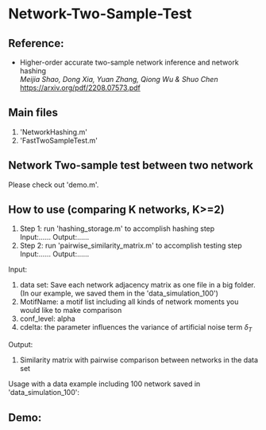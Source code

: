 # Network-Two-Sample-Test

<h2>Reference:</h2>

* Higher-order accurate two-sample network inference and network hashing<br />
<i>Meijia Shao, Dong Xia, Yuan Zhang, Qiong Wu & Shuo Chen</i><br>
https://arxiv.org/pdf/2208.07573.pdf



<h2>Main files</h2>

1. 'NetworkHashing.m'
2. 'FastTwoSampleTest.m'

<h2>Network Two-sample test between two network</h2>
Please check out 'demo.m'.

<h2>How to use (comparing K networks, K>=2)</h2>

<ol>
  <li> Step 1: run 'hashing_storage.m' to accomplish hashing step <br />
  Input:......
  Output:......
  
  
  <li> Step 2: run 'pairwise_similarity_matrix.m' to accomplish testing step  <br />
  Input:......
  Output:......
</ol>



Input: 
1. data set: Save each network adjacency matrix as one file in a big folder. (In our example, we saved them in the 'data_simulation_100')
2. MotifName: a motif list including all kinds of network moments you would like to make comparison 
3. conf_level: alpha 
4. cdelta: the parameter influences the variance of artificial noise term $\delta_T$

Output:  
1. Similarity matrix with pairwise comparison between networks in the data set

Usage with a data example including 100 network saved in 'data_simulation_100':



<h2>Demo: 
